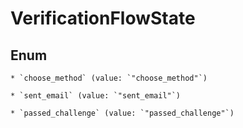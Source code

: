 
# VerificationFlowState

## Enum


    * `choose_method` (value: `"choose_method"`)

    * `sent_email` (value: `"sent_email"`)

    * `passed_challenge` (value: `"passed_challenge"`)



